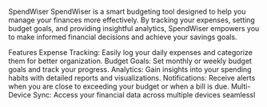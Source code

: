SpendWiser
SpendWiser is a smart budgeting tool designed to help you manage your finances more effectively. By tracking your expenses, setting budget goals, and providing insightful analytics, SpendWiser empowers you to make informed financial decisions and achieve your savings goals.

Features
Expense Tracking: Easily log your daily expenses and categorize them for better organization.
Budget Goals: Set monthly or weekly budget goals and track your progress.
Analytics: Gain insights into your spending habits with detailed reports and visualizations.
Notifications: Receive alerts when you are close to exceeding your budget or when a bill is due.
Multi-Device Sync: Access your financial data across multiple devices seamlessl
